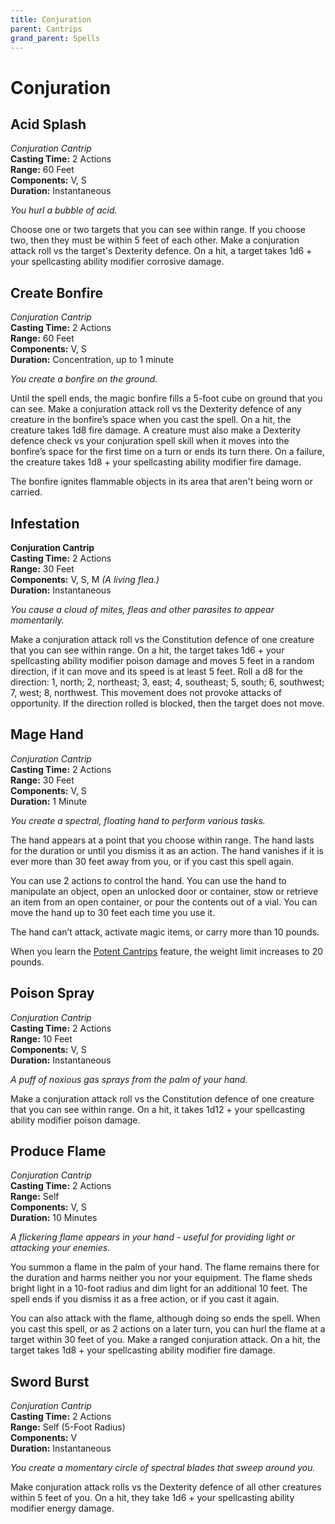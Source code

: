 ```yaml
---
title: Conjuration
parent: Cantrips
grand_parent: Spells
---
```


# Conjuration

## Acid Splash
*Conjuration Cantrip*<br>
**Casting Time:** 2 Actions<br>
**Range:** 60 Feet<br>
**Components:** V, S<br>
**Duration:** Instantaneous

*You hurl a bubble of acid.*

Choose one or two targets that you can see within range. If you choose two, then they must be within 5 feet of each other. Make a conjuration attack roll vs the target's Dexterity defence. On a hit, a target takes 1d6 + your spellcasting ability modifier corrosive damage.

## Create Bonfire
*Conjuration Cantrip*<br>
**Casting Time:** 2 Actions<br>
**Range:** 60 Feet<br>
**Components:** V, S<br>
**Duration:** Concentration, up to 1 minute

*You create a bonfire on the ground.*

Until the spell ends, the magic bonfire fills a 5-foot cube on ground that you can see. Make a conjuration attack roll vs the Dexterity defence of any creature in the bonfire’s space when you cast the spell. On a hit, the creature takes 1d8 fire damage. A creature must also make a Dexterity defence check vs your conjuration spell skill when it moves into the bonfire’s space for the first time on a turn or ends its turn there. On a failure, the creature takes 1d8 + your spellcasting ability modifier fire damage.

The bonfire ignites flammable objects in its area that aren't being worn or carried.

## Infestation
**Conjuration Cantrip**<br>
**Casting Time:** 2 Actions<br>
**Range:** 30 Feet<br>
**Components:** V, S, M *(A living flea.)*<br>
**Duration:** Instantaneous

*You cause a cloud of mites, fleas and other parasites to appear momentarily.*

Make a conjuration attack roll vs the Constitution defence of one creature that you can see within range. On a hit, the target takes 1d6 + your spellcasting ability modifier poison damage and moves 5 feet in a random direction, if it can move and its speed is at least 5 feet. Roll a d8 for the direction: 1, north; 2, northeast; 3, east; 4, southeast; 5, south; 6, southwest; 7, west; 8, northwest. This movement does not provoke attacks of opportunity. If the direction rolled is blocked, then the target does not move.

## Mage Hand
*Conjuration Cantrip*<br>
**Casting Time:** 2 Actions<br>
**Range:** 30 Feet<br>
**Components:** V, S<br>
**Duration:** 1 Minute

*You create a spectral, floating hand to perform various tasks.*

The hand appears at a point that you choose within range. The hand lasts for the duration or until you dismiss it as an action. The hand vanishes if it is ever more than 30 feet away from you, or if you cast this spell again.

You can use 2 actions to control the hand. You can use the hand to manipulate an object, open an unlocked door or container, stow or retrieve an item from an open container, or pour the contents out of a vial. You can move the hand up to 30 feet each time you use it.

The hand can’t attack, activate magic items, or carry more than 10 pounds.

When you learn the [Potent Cantrips](https://stormchaserroleplaying.com/stormchaserRPG/Classes/Mage/#potent-cantrips) feature, the weight limit increases to 20 pounds.

## Poison Spray
*Conjuration Cantrip*<br>
**Casting Time:** 2 Actions<br>
**Range:** 10 Feet<br>
**Components:** V, S<br>
**Duration:** Instantaneous

*A puff of noxious gas sprays from the palm of your hand.*

Make a conjuration attack roll vs the Constitution defence of one creature that you can see within range. On a hit, it takes 1d12 + your spellcasting ability modifier poison damage.

## Produce Flame
*Conjuration Cantrip*<br>
**Casting Time:** 2 Actions<br>
**Range:** Self<br>
**Components:** V, S<br>
**Duration:** 10 Minutes

*A flickering flame appears in your hand - useful for providing light or attacking your enemies.*

You summon a flame in the palm of your hand. The flame remains there for the duration and harms neither you nor your equipment. The flame sheds bright light in a 10-foot radius and dim light for an additional 10 feet. The spell ends if you dismiss it as a free action, or if you cast it again.

You can also attack with the flame, although doing so ends the spell. When you cast this spell, or as 2 actions on a later turn, you can hurl the flame at a target within 30 feet of you. Make a ranged conjuration attack. On a hit, the target takes 1d8 + your spellcasting ability modifier fire damage.

## Sword Burst
*Conjuration Cantrip*<br>
**Casting Time:** 2 Actions<br>
**Range:** Self (5-Foot Radius)<br>
**Components:** V<br>
**Duration:** Instantaneous

*You create a momentary circle of spectral blades that sweep around you.*

Make conjuration attack rolls vs the Dexterity defence of all other creatures within 5 feet of you. On a hit, they take 1d6 + your spellcasting ability modifier energy damage.
